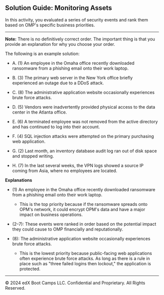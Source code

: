 ## Solution Guide: Monitoring Assets

In this activity, you evaluated a series of security events and rank them based on OMP's specific business priorities.

--- 

**Note:** There is no definitively correct order. The important thing is that you provide an explanation for why you choose your order.

The following is an example solution:

  - A. (1) An employee in the Omaha office recently downloaded ransomware from a phishing email onto their work laptop.

  - B. (3) The primary web server in the New York office briefly experienced an outage due to a DDoS attack.

  - C. (8) The administrative application website occasionally experiences brute force attacks.

  - D. (5) Vendors were inadvertently provided physical access to the data center in the Atlanta office.

  - E. (6) A terminated employee was not removed from the active directory and has continued to log into their account.

  - F. (4) SQL injection attacks were attempted on the primary purchasing web application.

  - G. (2) Last month, an inventory database audit log ran out of disk space and stopped writing.

  - H. (7) In the last several weeks, the VPN logs showed a source IP coming from Asia, where no employees are located.

**Explanations**  

  - (1) An employee in the Omaha office recently downloaded ransomware from a phishing email onto their work laptop.

    - This is the top priority because if the ransomware spreads onto OPM's network, it could encrypt OPM's data and have a major impact on business operations.
  
  - (2–7): These events were ranked in order based on the potential impact they could cause to OMP financially and reputationally. 
    
  - (8): The administrative application website occasionally experiences brute force attacks.

    - This is the lowest priority because public-facing web applications often experience brute force attacks. As long as there is a rule in place such as "three failed logins then lockout," the application is protected.

---

© 2024 edX Boot Camps LLC. Confidential and Proprietary. All Rights Reserved.  
